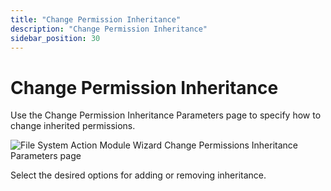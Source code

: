 ```yaml
---
title: "Change Permission Inheritance"
description: "Change Permission Inheritance"
sidebar_position: 30
---
```


# Change Permission Inheritance

Use the Change Permission Inheritance Parameters page to specify how to change inherited
permissions.

![File System Action Module Wizard Change Permissions Inheritance Parameters page](/images/accessanalyzer/12.0/admin/action/filesystem/parameters/changepermissionsinheritance.webp)

Select the desired options for adding or removing inheritance.
